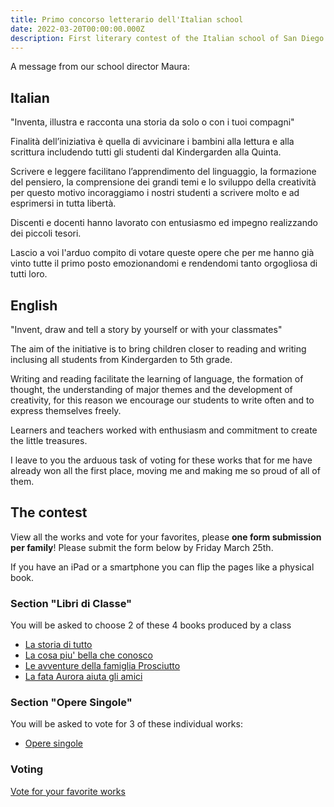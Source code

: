 ```yaml
---
title: Primo concorso letterario dell'Italian school
date: 2022-03-20T00:00:00.000Z
description: First literary contest of the Italian school of San Diego
---
```


A message from our school director Maura:

## Italian

"Inventa, illustra e racconta una storia da solo o con i tuoi compagni"

Finalità dell’iniziativa è quella di avvicinare i bambini alla lettura e alla scrittura includendo tutti gli studenti dal Kindergarden alla Quinta.

Scrivere e leggere facilitano l’apprendimento del linguaggio, la formazione del pensiero, la comprensione dei grandi temi e lo sviluppo della creatività per questo motivo incoraggiamo i nostri studenti a scrivere molto e ad esprimersi in tutta libertà.

Discenti e docenti hanno lavorato con entusiasmo ed impegno realizzando dei piccoli tesori. 

Lascio a voi l'arduo compito di votare queste opere che per me hanno già vinto tutte il primo posto emozionandomi e rendendomi tanto orgogliosa di tutti loro.

## English

"Invent, draw and tell a story by yourself or with your classmates"

The aim of the initiative is to bring children closer to reading and writing inclusing all students from Kindergarden to 5th grade.

Writing and reading facilitate the learning of language, the formation of thought, the understanding of major themes and the development of creativity, for this reason we encourage our students to write often and to express themselves freely.

Learners and teachers worked with enthusiasm and commitment to create the little treasures.

I leave to you the arduous task of voting for these works that for me have already won all the first place, moving me and making me so proud of all of them.

## The contest

View all the works and vote for your favorites, please **one form submission per family**! Please submit the form below by Friday March 25th.

If you have an iPad or a smartphone you can flip the pages like a physical book.

### Section "Libri di Classe"

You will be asked to choose 2 of these 4 books produced by a class

* [La storia di tutto](https://drive.google.com/file/d/1anzPIE0FdT6m7jJOw7umDlJ9ODJcmj-3/view?usp=sharing)
* [La cosa piu' bella che conosco](https://drive.google.com/file/d/1QegloplHI7r9KU7TXEt5MDIiBmiOzVhF/view?usp=sharing)
* [Le avventure della famiglia Prosciutto](https://drive.google.com/file/d/1h8dN2n6vK09ibsxzu2MbmbU-Q0ETX8Ab/view?usp=sharing)
* [La fata Aurora aiuta gli amici](https://drive.google.com/file/d/1je8K01u8nYzA-YVlvr7YxJKtPVdSgfDv/view?usp=sharing)

### Section "Opere Singole"

You will be asked to vote for 3 of these individual works:

* [Opere singole](https://drive.google.com/file/d/1UR_rr-YSy-QE3nikrqsg9YyQPolZTPJc/view?usp=sharing)

### Voting

[Vote for your favorite works](https://docs.google.com/forms/d/e/1FAIpQLSdnTXQGl4rQfBVRsEz3tFtQCHg7VVB9tmKjziFgxxLlg6YfMA/viewform?usp=sf_link)

